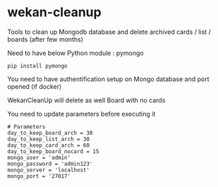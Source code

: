 # wekan-cleanup
Tools to clean up Mongodb database and delete archived cards / list / boards (after few months)

Need to have below Python module : pymongo

    pip install pymongo

You need to have authentification setup on Mongo database and port opened (if docker)

WekanCleanUp will delete as well Board with no cards

You need to update parameters before executing it

    # Parameters
    day_to_keep_board_arch = 30
    day_to_keep_list_arch = 30
    day_to_keep_card_arch = 60
    day_to_keep_board_nocard = 15
    mongo_user = 'admin'
    mongo_password = 'admin123'
    mongo_server = 'localhost'
    mongo_port = '27017'
